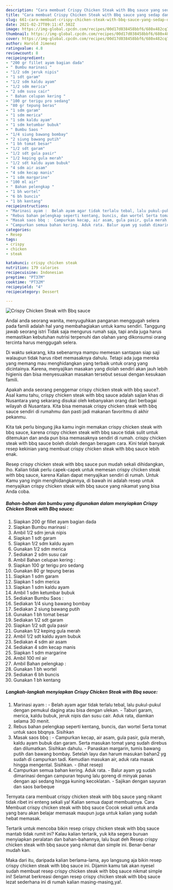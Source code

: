 ```yaml
---
description: "Cara membuat Crispy Chicken Steak with Bbq sauce yang sedap dan Mudah Dibuat"
title: "Cara membuat Crispy Chicken Steak with Bbq sauce yang sedap dan Mudah Dibuat"
slug: 661-cara-membuat-crispy-chicken-steak-with-bbq-sauce-yang-sedap-dan-mudah-dibuat
date: 2021-02-27T09:11:47.502Z
image: https://img-global.cpcdn.com/recipes/00d17d038458bbf6/680x482cq70/crispy-chicken-steak-with-bbq-sauce-foto-resep-utama.jpg
thumbnail: https://img-global.cpcdn.com/recipes/00d17d038458bbf6/680x482cq70/crispy-chicken-steak-with-bbq-sauce-foto-resep-utama.jpg
cover: https://img-global.cpcdn.com/recipes/00d17d038458bbf6/680x482cq70/crispy-chicken-steak-with-bbq-sauce-foto-resep-utama.jpg
author: Harold Jimenez
ratingvalue: 4.8
reviewcount: 8
recipeingredient:
- "200 gr fillet ayam bagian dada"
- " Bumbu marinasi "
- "1/2 sdm jeruk nipis"
- "1 sdt garam"
- "1/2 sdm kaldu ayam"
- "1/2 sdm merica"
- "2 sdm susu cair"
- " Bahan celupan kering "
- "100 gr terigu pro sedang"
- "80 gr tepung beras"
- "1 sdm garam"
- "1 sdm merica"
- "1 sdm kaldu ayam"
- "1 sdm ketumbar bubuk"
- " Bumbu Saos "
- "1/4 siung bawang bombay"
- "2 siung bawang putih"
- "1 bh tomat besar"
- "1/2 sdt garam"
- "1/2 sdt gula pasir"
- "1/2 keping gula merah"
- "1/2 sdt kaldu ayam bubuk"
- "4 sdm air asam"
- "4 sdm kecap manis"
- "1 sdm margarine"
- "100 ml air"
- " Bahan pelengkap "
- "1 bh wortel"
- "6 bh buncis"
- "1 bh kentang"
recipeinstructions:
- "Marinasi ayam :  Belah ayam agar tidak terlalu tebal, lalu pukul-pukul dengan pemukul daging atau bisa dengan ulekan. Taburi garam, merica, kaldu bubuk, jeruk nipis dan susu cair. Aduk rata, diamkan selama 30 menit."
- "Rebus bahan pelengkap seperti kentang, buncis, dan wortel Serta tomat untuk saos bbqnya. Sisihkan"
- "Masak saos bbq :  Campurkan kecap, air asam, gula pasir, gula merah, kaldu ayam bubuk dan garam. Serta masukan tomat yang sudah direbus dan dilumatkan. Sisihkan dahulu. Panaskan margarin, tumis bawang putih dan bawang bombay. Setelah layu dan harum masukan bahan2 yg sudah di campurkan tadi. Kemudian masukan air, aduk rata masak hingga mengental. Sisihkan.           (lihat resep)"
- "Campurkan semua bahan kering. Aduk rata. Balur ayam yg sudah dimarinasi dengan campuran tepung lalu goreng di minyak panas dengan api sedang hingga kuning kecoklatan. Sajikan dengan sayuran dan saos barbeque"
categories:
- Resep
tags:
- crispy
- chicken
- steak

katakunci: crispy chicken steak 
nutrition: 179 calories
recipecuisine: Indonesian
preptime: "PT37M"
cooktime: "PT32M"
recipeyield: "4"
recipecategory: Dessert

---
```



![Crispy Chicken Steak with Bbq sauce](https://img-global.cpcdn.com/recipes/00d17d038458bbf6/680x482cq70/crispy-chicken-steak-with-bbq-sauce-foto-resep-utama.jpg)

Andai anda seorang wanita, menyuguhkan panganan menggugah selera pada famili adalah hal yang membahagiakan untuk kamu sendiri. Tanggung jawab seorang istri Tidak saja mengurus rumah saja, tapi anda juga harus memastikan kebutuhan nutrisi terpenuhi dan olahan yang dikonsumsi orang tercinta harus menggugah selera.

Di waktu  sekarang, kita sebenarnya mampu memesan santapan siap saji walaupun tidak harus ribet memasaknya dahulu. Tetapi ada juga mereka yang memang mau menghidangkan yang terbaik untuk orang yang dicintainya. Karena, menyajikan masakan yang diolah sendiri akan jauh lebih higienis dan bisa menyesuaikan masakan tersebut sesuai dengan kesukaan famili. 



Apakah anda seorang penggemar crispy chicken steak with bbq sauce?. Asal kamu tahu, crispy chicken steak with bbq sauce adalah sajian khas di Nusantara yang sekarang disukai oleh kebanyakan orang dari berbagai wilayah di Nusantara. Kita bisa memasak crispy chicken steak with bbq sauce sendiri di rumahmu dan pasti jadi makanan favoritmu di akhir pekanmu.

Kita tak perlu bingung jika kamu ingin memakan crispy chicken steak with bbq sauce, karena crispy chicken steak with bbq sauce tidak sulit untuk ditemukan dan anda pun bisa memasaknya sendiri di rumah. crispy chicken steak with bbq sauce boleh diolah dengan beragam cara. Kini telah banyak resep kekinian yang membuat crispy chicken steak with bbq sauce lebih enak.

Resep crispy chicken steak with bbq sauce pun mudah sekali dihidangkan, lho. Kalian tidak perlu capek-capek untuk memesan crispy chicken steak with bbq sauce, karena Kalian dapat menyajikan sendiri di rumah. Untuk Kamu yang ingin menghidangkannya, di bawah ini adalah resep untuk menyajikan crispy chicken steak with bbq sauce yang nikamat yang bisa Anda coba.

<!--inarticleads1-->

##### Bahan-bahan dan bumbu yang digunakan dalam menyiapkan Crispy Chicken Steak with Bbq sauce:

1. Siapkan 200 gr fillet ayam bagian dada
1. Siapkan  Bumbu marinasi :
1. Ambil 1/2 sdm jeruk nipis
1. Siapkan 1 sdt garam
1. Siapkan 1/2 sdm kaldu ayam
1. Gunakan 1/2 sdm merica
1. Sediakan 2 sdm susu cair
1. Ambil  Bahan celupan kering :
1. Siapkan 100 gr terigu pro sedang
1. Gunakan 80 gr tepung beras
1. Siapkan 1 sdm garam
1. Siapkan 1 sdm merica
1. Siapkan 1 sdm kaldu ayam
1. Ambil 1 sdm ketumbar bubuk
1. Sediakan  Bumbu Saos :
1. Sediakan 1/4 siung bawang bombay
1. Sediakan 2 siung bawang putih
1. Gunakan 1 bh tomat besar
1. Sediakan 1/2 sdt garam
1. Siapkan 1/2 sdt gula pasir
1. Gunakan 1/2 keping gula merah
1. Ambil 1/2 sdt kaldu ayam bubuk
1. Sediakan 4 sdm air asam
1. Sediakan 4 sdm kecap manis
1. Siapkan 1 sdm margarine
1. Ambil 100 ml air
1. Ambil  Bahan pelengkap :
1. Gunakan 1 bh wortel
1. Sediakan 6 bh buncis
1. Gunakan 1 bh kentang




<!--inarticleads2-->

##### Langkah-langkah menyiapkan Crispy Chicken Steak with Bbq sauce:

1. Marinasi ayam :  - Belah ayam agar tidak terlalu tebal, lalu pukul-pukul dengan pemukul daging atau bisa dengan ulekan. - Taburi garam, merica, kaldu bubuk, jeruk nipis dan susu cair. Aduk rata, diamkan selama 30 menit.
1. Rebus bahan pelengkap seperti kentang, buncis, dan wortel Serta tomat untuk saos bbqnya. Sisihkan
1. Masak saos bbq :  - Campurkan kecap, air asam, gula pasir, gula merah, kaldu ayam bubuk dan garam. Serta masukan tomat yang sudah direbus dan dilumatkan. Sisihkan dahulu. - Panaskan margarin, tumis bawang putih dan bawang bombay. Setelah layu dan harum masukan bahan2 yg sudah di campurkan tadi. Kemudian masukan air, aduk rata masak hingga mengental. Sisihkan. -           (lihat resep)
1. Campurkan semua bahan kering. Aduk rata. - Balur ayam yg sudah dimarinasi dengan campuran tepung lalu goreng di minyak panas dengan api sedang hingga kuning kecoklatan. - Sajikan dengan sayuran dan saos barbeque




Ternyata cara membuat crispy chicken steak with bbq sauce yang nikamt tidak ribet ini enteng sekali ya! Kalian semua dapat membuatnya. Cara Membuat crispy chicken steak with bbq sauce Cocok sekali untuk anda yang baru akan belajar memasak maupun juga untuk kalian yang sudah hebat memasak.

Tertarik untuk mencoba bikin resep crispy chicken steak with bbq sauce mantab tidak rumit ini? Kalau kalian tertarik, yuk kita segera buruan menyiapkan peralatan dan bahan-bahannya, lalu buat deh Resep crispy chicken steak with bbq sauce yang nikmat dan simple ini. Benar-benar mudah kan. 

Maka dari itu, daripada kalian berlama-lama, ayo langsung aja bikin resep crispy chicken steak with bbq sauce ini. Dijamin kamu tak akan nyesel sudah membuat resep crispy chicken steak with bbq sauce nikmat simple ini! Selamat berkreasi dengan resep crispy chicken steak with bbq sauce lezat sederhana ini di rumah kalian masing-masing,ya!.

